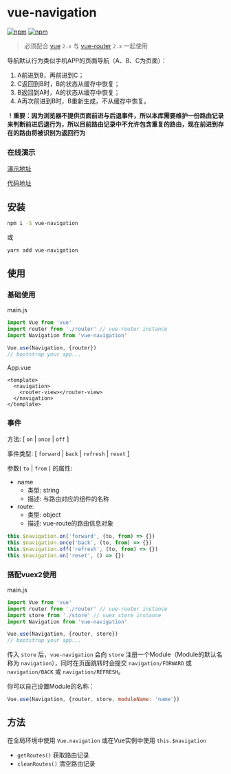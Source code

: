 # vue-navigation

[![npm](https://img.shields.io/npm/v/vue-navigation.svg)](https://www.npmjs.com/package/vue-navigation)
[![npm](https://img.shields.io/npm/dm/vue-navigation.svg)](https://www.npmjs.com/package/vue-navigation)

> 必须配合 [vue](https://github.com/vuejs/vue) `2.x` 与 [vue-router](https://github.com/vuejs/vue-router) `2.x` 一起使用

导航默认行为类似手机APP的页面导航（A、B、C为页面）：

1. A前进到B，再前进到C；
2. C返回到B时，B的状态从缓存中恢复；
3. B返回到A时，A的状态从缓存中恢复；
4. A再次前进到B时，B重新生成，不从缓存中恢复。

**！重要：因为浏览器不提供页面前进与后退事件，所以本库需要维护一份路由记录来判断前进后退行为，所以目前路由记录中不允许包含重复的路由，现在前进到存在的路由将被识别为返回行为**

### 在线演示

[演示地址](https://zack24q.github.io/vue-navigation/examples/)

[代码地址](https://github.com/zack24q/vue-navigation/tree/master/examples)

## 安装

```bash
npm i -S vue-navigation
```

或

```bash
yarn add vue-navigation
```

## 使用

### 基础使用

main.js

```javascript
import Vue from 'vue'
import router from './router' // vue-router instance
import Navigation from 'vue-navigation'

Vue.use(Navigation, {router})
// bootstrap your app...
```
App.vue

```vue
<template>
  <navigation>
    <router-view></router-view>
  </navigation>
</template>
```

### 事件
方法: [ `on` | `once` | `off` ]

事件类型: [ `forward` | `back` | `refresh` | `reset` ]

参数( `to` | `from` ) 的属性:
- name
  - 类型: string
  - 描述: 与路由对应的组件的名称
- route:
  - 类型: object
  - 描述: vue-route的路由信息对象

```javascript
this.$navigation.on('forward', (to, from) => {})
this.$navigation.once('back', (to, from) => {})
this.$navigation.off('refresh', (to, from) => {})
this.$navigation.on('reset', () => {})
```

### 搭配vuex2使用

main.js

```javascript
import Vue from 'vue'
import router from './router' // vue-router instance
import store from './store' // vuex store instance
import Navigation from 'vue-navigation'

Vue.use(Navigation, {router, store})
// bootstrap your app...
```

传入 `store` 后，`vue-navigation` 会向 `store` 注册一个Module（Module的默认名称为 `navigation`），同时在页面跳转时会提交 `navigation/FORWARD` 或 `navigation/BACK` 或 `navigation/REFRESH`。

你可以自己设置Module的名称：

```javascript
Vue.use(Navigation, {router, store, moduleName: 'name'})
```
## 方法

在全局环境中使用 `Vue.navigation` 或在Vue实例中使用 `this.$navigation`

- `getRoutes()` 获取路由记录
- `cleanRoutes()` 清空路由记录
